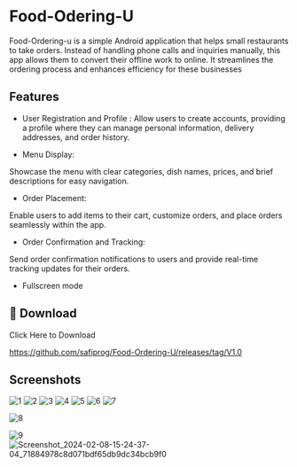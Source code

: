 
# Food-Odering-U

Food-Ordering-u is a simple Android application that helps small restaurants to take orders. Instead of handling phone calls and inquiries manually, this app allows them to convert their offline work to online. It streamlines the ordering process and enhances efficiency for these businesses


## Features
- User Registration and Profile :
 Allow users to create accounts, providing a  profile where they can manage personal  information, delivery addresses, and order    history.

- Menu Display:

Showcase the menu with clear categories, dish names, prices, and brief descriptions for easy navigation.

- Order Placement:

Enable users to add items to their cart, customize orders, and place orders seamlessly within the app.

- Order Confirmation and Tracking:

Send order confirmation notifications to users and provide real-time tracking updates for their orders.
- Fullscreen mode



## 🔗 Download
Click Here to Download

 https://github.com/safiprog/Food-Ordering-U/releases/tag/V1.0


 ## Screenshots
 ![1](https://github.com/safiprog/Food-Ordering-U/assets/106114994/455c6a34-fec9-439e-8365-d1e63e873ebc)
 ![2](https://github.com/safiprog/Food-Ordering-U/assets/106114994/4727ec75-4f2a-4cdb-97f2-093b302da378)
 ![3](https://github.com/safiprog/Food-Ordering-U/assets/106114994/b0d6e756-d908-4fbb-87cc-55b8ba3412d8)
 ![4](https://github.com/safiprog/Food-Ordering-U/assets/106114994/7514f4ac-223e-4573-9329-180a15fdc61e)
 ![5](https://github.com/safiprog/Food-Ordering-U/assets/106114994/974b985c-6ff4-456f-b150-c705a7efea16)
 ![6](https://github.com/safiprog/Food-Ordering-U/assets/106114994/a50658da-b664-468c-96a4-5c272d6d1aa4)
![7](https://github.com/safiprog/Food-Ordering-U/assets/106114994/169efc4b-f2e8-4bb8-aa0f-fd486def2017)

![8](https://github.com/safiprog/Food-Ordering-U/assets/106114994/60e28b3a-90a3-4f82-976a-1b576b98c14c)

![9](https://github.com/safiprog/Food-Ordering-U/assets/106114994/f923570c-5a74-424a-87a7-52678c6a30be)
![Screenshot_2024-02-08-15-24-37-04_71884978c8d071bdf65db9dc34bcb9f0](https://github.com/safiprog/Food-Ordering-U/assets/106114994/fcdaac93-9c8f-490f-a47e-a9606f58470a)
